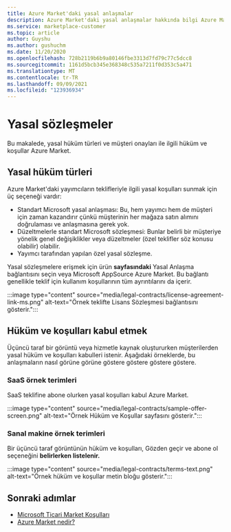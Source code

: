 ```yaml
---
title: Azure Market'daki yasal anlaşmalar
description: Azure Market'daki yasal anlaşmalar hakkında bilgi Azure Market.
ms.service: marketplace-customer
ms.topic: article
author: Guyshu
ms.author: gushuchm
ms.date: 11/20/2020
ms.openlocfilehash: 728b2119b6b9a80146fbe3313d7fd79c77c5dcc8
ms.sourcegitcommit: 1161d5bcb345e368348c535a7211f0d353c5a471
ms.translationtype: MT
ms.contentlocale: tr-TR
ms.lasthandoff: 09/09/2021
ms.locfileid: "123936934"
---
```

# <a name="legal-contracts"></a>Yasal sözleşmeler

Bu makalede, yasal hüküm türleri ve müşteri onayları ile ilgili hüküm ve koşullar Azure Market.

## <a name="types-of-legal-terms"></a>Yasal hüküm türleri

Azure Market'daki yayımcıların teklifleriyle ilgili yasal koşulları sunmak için üç seçeneği vardır:

- Standart Microsoft yasal anlaşması: Bu, hem yayımcı hem de müşteri için zaman kazandırır çünkü müşterinin her mağaza satın alımını doğrulaması ve anlaşmasına gerek yok.
- Düzeltmelerle standart Microsoft sözleşmesi: Bunlar belirli bir müşteriye yönelik genel değişiklikler veya düzeltmeler (özel teklifler söz konusu olabilir) olabilir.
- Yayımcı tarafından yapılan özel yasal sözleşme.

Yasal sözleşmelere erişmek için ürün **sayfasındaki** Yasal Anlaşma bağlantısını seçin veya Microsoft AppSource Azure Market. Bu bağlantı genellikle teklif için kullanım koşullarının tüm ayrıntılarını da içerir.

:::image type="content" source="media/legal-contracts/license-agreement-link-ms.png" alt-text="Örnek teklifte Lisans Sözleşmesi bağlantısını gösterir.":::

## <a name="consenting-to-terms-and-conditions"></a>Hüküm ve koşulları kabul etmek

Üçüncü taraf bir görüntü veya hizmetle kaynak oluştururken müşterilerden yasal hüküm ve koşulları kabulleri istenir. Aşağıdaki örneklerde, bu anlaşmaların nasıl görüne görüne göstere göstere göstere göstere.

### <a name="saas-example-terms"></a>SaaS örnek terimleri

SaaS teklifine abone olurken yasal koşulları kabul Azure Market.

:::image type="content" source="media/legal-contracts/sample-offer-screen.png" alt-text="Örnek Hüküm ve Koşullar sayfasını gösterir.":::

### <a name="virtual-machine-example-terms"></a>Sanal makine örnek terimleri

Bir üçüncü taraf görüntünün hüküm ve koşulları, Gözden geçir ve abone ol seçeneğini **belirlerken listelenir.**

:::image type="content" source="media/legal-contracts/terms-text.png" alt-text="Örnek hüküm ve koşullar metin bloğu gösterir.":::

## <a name="next-steps"></a>Sonraki adımlar

- [Microsoft Ticari Market Koşulları](https://azure.microsoft.com/support/legal/marketplace-terms/)
- [Azure Market nedir?](azure-marketplace-overview.md) 
